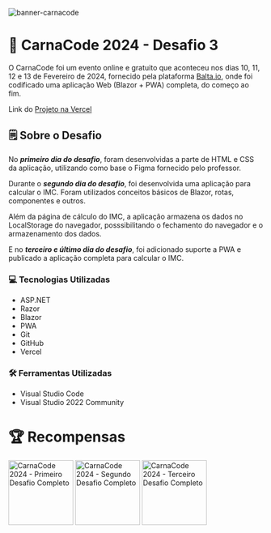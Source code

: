![banner-carnacode](https://github.com/balta-io/carnacode-balta-2024-desafio-01/assets/965305/b8cc442c-d64f-4dd1-9414-7fc896b47183)

# 🎉 CarnaCode 2024 - Desafio 3
O CarnaCode foi um evento online e gratuito que aconteceu nos dias 10, 11, 12 e 13 de Fevereiro de 2024, fornecido pela plataforma [Balta.io](https://balta.io/), onde foi codificado uma aplicação Web (Blazor + PWA) completa, do começo ao fim.


Link do [Projeto na Vercel](https://carnacode-balta-2024-desafio-03.vercel.app/)

## 🗒️ Sobre o Desafio
No ***primeiro dia do desafio***, foram desenvolvidas a parte de HTML e CSS da aplicação, utilizando como base o Figma fornecido pelo professor.

Durante o ***segundo dia do desafio***, foi desenvolvida uma aplicação para calcular o IMC. Foram utilizados conceitos básicos de Blazor, rotas, componentes e outros.

Além da página de cálculo do IMC, a aplicação armazena os dados no LocalStorage do navegador, posssibilitando o fechamento do navegador e o armazenamento dos dados.

E no ***terceiro e último dia do desafio***, foi adicionado suporte a PWA e publicado a aplicação completa para calcular o IMC.

### 💻 Tecnologias Utilizadas
* ASP.NET
* Razor
* Blazor
* PWA
* Git
* GitHub
* Vercel

### 🛠️ Ferramentas Utilizadas
* Visual Studio Code
* Visual Studio 2022 Community

# 🏆 Recompensas

<img src="https://baltaio.blob.core.windows.net/temp/carnacode-badge-desafio-01.png" alt="CarnaCode 2024 - Primeiro Desafio Completo" width="128" />
<img src="https://baltaio.blob.core.windows.net/temp/carnacode-badge-desafio-02.png" alt="CarnaCode 2024 - Segundo Desafio Completo" width="128" />
<img src="https://baltaio.blob.core.windows.net/temp/carnacode-badge-desafio-03.png" alt="CarnaCode 2024 - Terceiro Desafio Completo" width="128" />
